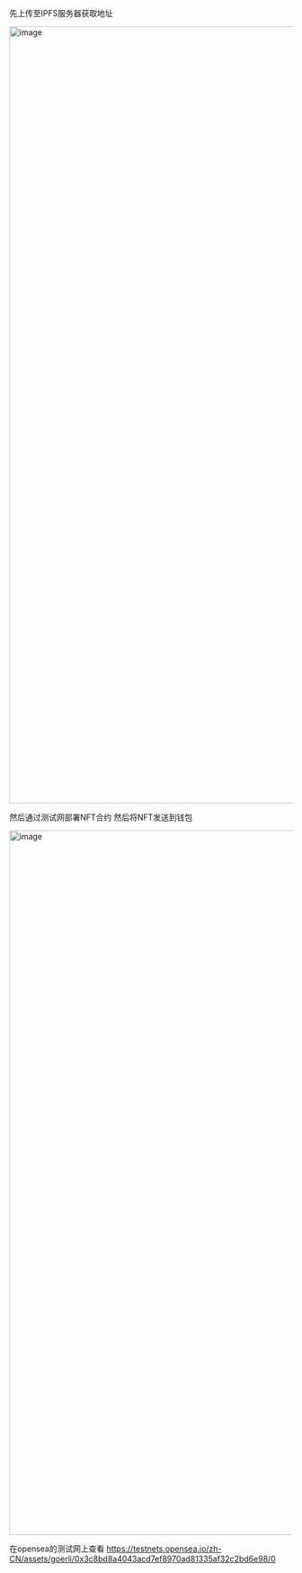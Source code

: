 
先上传至IPFS服务器获取地址

<img width="1380" alt="image" src="https://github.com/Martin1649/blockchain/assets/44547827/94173a01-3a0f-4041-9db4-a8aaaf6b0e98">

然后通过测试网部署NFT合约 然后将NFT发送到钱包

<img width="1251" alt="image" src="https://github.com/Martin1649/blockchain/assets/44547827/c027712f-f6eb-40b9-a91e-a5bd310fe654">

在opensea的测试网上查看
https://testnets.opensea.io/zh-CN/assets/goerli/0x3c8bd8a4043acd7ef8970ad81335af32c2bd6e98/0
